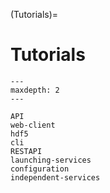 (Tutorials)=
# Tutorials

```{toctree}
---
maxdepth: 2
---

API
web-client
hdf5
cli
RESTAPI
launching-services
configuration
independent-services
```
